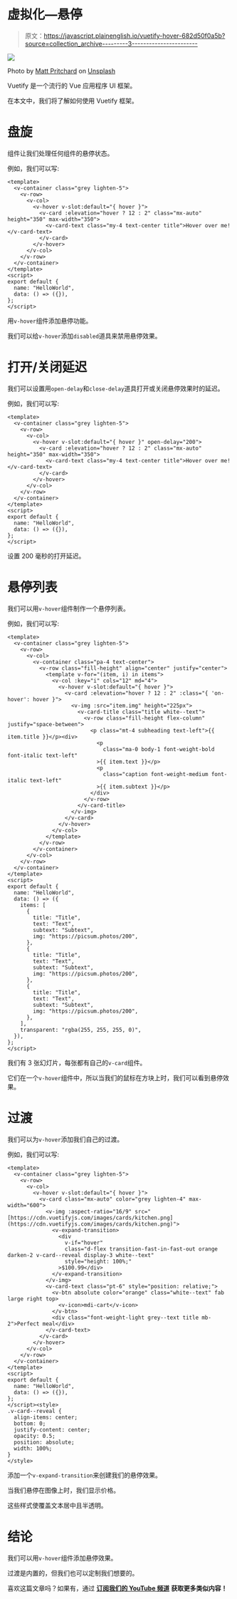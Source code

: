 # 虚拟化—悬停

> 原文：<https://javascript.plainenglish.io/vuetify-hover-682d50f0a5b?source=collection_archive---------3----------------------->

![](img/efe10c34fa3ecf66bc6415111bd67b73.png)

Photo by [Matt Pritchard](https://unsplash.com/@matt_pritchard?utm_source=medium&utm_medium=referral) on [Unsplash](https://unsplash.com?utm_source=medium&utm_medium=referral)

Vuetify 是一个流行的 Vue 应用程序 UI 框架。

在本文中，我们将了解如何使用 Vuetify 框架。

# 盘旋

组件让我们处理任何组件的悬停状态。

例如，我们可以写:

```
<template>
  <v-container class="grey lighten-5">
    <v-row>
      <v-col>
        <v-hover v-slot:default="{ hover }">
          <v-card :elevation="hover ? 12 : 2" class="mx-auto" height="350" max-width="350">
            <v-card-text class="my-4 text-center title">Hover over me!</v-card-text>
          </v-card>
        </v-hover>
      </v-col>
    </v-row>
  </v-container>
</template>
<script>
export default {
  name: "HelloWorld",
  data: () => ({}),
};
</script>
```

用`v-hover`组件添加悬停功能。

我们可以给`v-hover`添加`disabled`道具来禁用悬停效果。

# 打开/关闭延迟

我们可以设置用`open-delay`和`close-delay`道具打开或关闭悬停效果时的延迟。

例如，我们可以写:

```
<template>
  <v-container class="grey lighten-5">
    <v-row>
      <v-col>
        <v-hover v-slot:default="{ hover }" open-delay="200">
          <v-card :elevation="hover ? 12 : 2" class="mx-auto" height="350" max-width="350">
            <v-card-text class="my-4 text-center title">Hover over me!</v-card-text>
          </v-card>
        </v-hover>
      </v-col>
    </v-row>
  </v-container>
</template>
<script>
export default {
  name: "HelloWorld",
  data: () => ({}),
};
</script>
```

设置 200 毫秒的打开延迟。

# 悬停列表

我们可以用`v-hover`组件制作一个悬停列表。

例如，我们可以写:

```
<template>
  <v-container class="grey lighten-5">
    <v-row>
      <v-col>
        <v-container class="pa-4 text-center">
          <v-row class="fill-height" align="center" justify="center">
            <template v-for="(item, i) in items">
              <v-col :key="i" cols="12" md="4">
                <v-hover v-slot:default="{ hover }">
                  <v-card :elevation="hover ? 12 : 2" :class="{ 'on-hover': hover }">
                    <v-img :src="item.img" height="225px">
                      <v-card-title class="title white--text">
                        <v-row class="fill-height flex-column" justify="space-between">
                          <p class="mt-4 subheading text-left">{{ item.title }}</p><div>
                            <p
                              class="ma-0 body-1 font-weight-bold font-italic text-left"
                            >{{ item.text }}</p>
                            <p
                              class="caption font-weight-medium font-italic text-left"
                            >{{ item.subtext }}</p>
                          </div>
                        </v-row>
                      </v-card-title>
                    </v-img>
                  </v-card>
                </v-hover>
              </v-col>
            </template>
          </v-row>
        </v-container>
      </v-col>
    </v-row>
  </v-container>
</template>
<script>
export default {
  name: "HelloWorld",
  data: () => ({
    items: [
      {
        title: "Title",
        text: "Text",
        subtext: "Subtext",
        img: "https://picsum.photos/200",
      },
      {
        title: "Title",
        text: "Text",
        subtext: "Subtext",
        img: "https://picsum.photos/200",
      },
      {
        title: "Title",
        text: "Text",
        subtext: "Subtext",
        img: "https://picsum.photos/200",
      },
    ],
    transparent: "rgba(255, 255, 255, 0)",
  }),
};
</script>
```

我们有 3 张幻灯片，每张都有自己的`v-card`组件。

它们在一个`v-hover`组件中，所以当我们的鼠标在方块上时，我们可以看到悬停效果。

# 过渡

我们可以为`v-hover`添加我们自己的过渡。

例如，我们可以写:

```
<template>
  <v-container class="grey lighten-5">
    <v-row>
      <v-col>
        <v-hover v-slot:default="{ hover }">
          <v-card class="mx-auto" color="grey lighten-4" max-width="600">
            <v-img :aspect-ratio="16/9" src="[https://cdn.vuetifyjs.com/images/cards/kitchen.png](https://cdn.vuetifyjs.com/images/cards/kitchen.png)">
              <v-expand-transition>
                <div
                  v-if="hover"
                  class="d-flex transition-fast-in-fast-out orange darken-2 v-card--reveal display-3 white--text"
                  style="height: 100%;"
                >$100.99</div>
              </v-expand-transition>
            </v-img>
            <v-card-text class="pt-6" style="position: relative;">
              <v-btn absolute color="orange" class="white--text" fab large right top>
                <v-icon>mdi-cart</v-icon>
              </v-btn>
              <div class="font-weight-light grey--text title mb-2">Perfect meal</div>
            </v-card-text>
          </v-card>
        </v-hover>
      </v-col>
    </v-row>
  </v-container>
</template>
<script>
export default {
  name: "HelloWorld",
  data: () => ({}),
};
</script><style>
.v-card--reveal {
  align-items: center;
  bottom: 0;
  justify-content: center;
  opacity: 0.5;
  position: absolute;
  width: 100%;
}
</style>
```

添加一个`v-expand-transition`来创建我们的悬停效果。

当我们悬停在图像上时，我们显示价格。

这些样式使覆盖文本居中且半透明。

# 结论

我们可以用`v-hover`组件添加悬停效果。

过渡是内置的，但我们也可以定制我们想要的。

喜欢这篇文章吗？如果有，通过 [**订阅我们的 YouTube 频道**](https://www.youtube.com/channel/UCtipWUghju290NWcn8jhyAw?sub_confirmation=true) **获取更多类似内容！**
